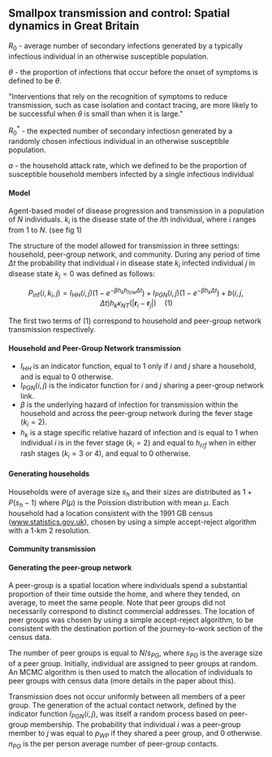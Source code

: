 ## Smallpox transmission and control: Spatial dynamics in Great Britain

$R_0$ - average number of secondary infections generated by a typically infectious individual in an otherwise susceptible population.

$\theta$ - the proportion of infections that occur before the onset of symptoms is defined to be $\theta$.

"Interventions that rely on the
recognition of symptoms to reduce transmission, such as case
isolation and contact tracing, are more likely to be successful when $\theta$ is small than when it is large."

$R_0^*$ - the expected number of secondary infectiosn generated by a randomly chosen infectious individual in an otherwise susceptible population.

$a$ -  the household attack rate, which we
defined to be the proportion of susceptible household members
infected by a single infectious individual

#### Model

Agent-based model of disease progression and transmission in a population of $N$ individuals. $k_i$ is the disease state of the $i$th individual, where $i$ ranges from 1 to $N$. (see fig 1)

The structure of the model allowed for transmission in three settings: household, peer-group network, and community. During any period of time $\Delta t$ the probability that individual $i$ in disease state $k_i$ infected individual $j$ in disease state $k_j = 0$ was defined as follows:

$$
P_\text{inf}(i,k_i,j) = I_{HH}(i,j) (1 - e^{-\beta h_k h_{h/w} \Delta t} ) + I_{PGN}(i,j) (1 - e^{-\beta h_k \Delta t}) + b(i, j, \Delta t) h_k \kappa_{NT} (| \mathbf{r}_i - \mathbf{r}_j|) \quad (1)
$$

The first two terms of (1) correspond to household and peer-group network transmission respectively. 

#### Household and Peer-Group Network transmission

- $I_{HH}$ is an indicator function, equal to 1 only if $i$ and $j$ share a household, and is equal to 0 otherwise.
- $I_{PGN}(i,j)$ is the indicator function for $i$ and $j$ sharing a peer-group network link.
- $\beta$ is the underlying hazard of infection for transmission within the household and across the peer-group network during the fever stage ($k_i=2$).
- $h_k$ is a stage specific relative hazard of infection and is equal to 1 when individual $i$ is in the fever stage ($k_i=2$) and equal to $h_{r/f}$ when in either rash stages ($k_i=3$ or 4), and equal to 0 otherwise.

#### Generating households

Households were of average size $s_h$ and their sizes are distributed as $1 + P(s_h - 1)$ where $P(\mu)$ is the Poission distribution with mean $\mu$. Each household had a location
consistent with the 1991 GB census (www.statistics.gov.uk), chosen by using a simple accept-reject algorithm with a 1-km 2 resolution.

#### Community transmission



#### Generating the peer-group network

A peer-group is a spatial location where individuals spend a substantial proportion of their time outside the home, and where they tended, on average, to meet the same people. Note that peer groups did not necessarily correspond to distinct commercial addresses. The location of peer groups was chosen by using a simple accept-reject algorithm, to be consistent with the destination portion of the journey-to-work section
of the census data.

The number of peer groups is equal to $N/ s_{PG}$, where $s_{PG}$ is the average size of a peer group. Initially, individual are assigned to peer groups at random. An MCMC algorithm is then used to match the allocation of individuals to peer groups with census data (more details in the paper about this).

Transmission does not occur uniformly between all members of a peer group. The generation of the actual contact network, defined by the indicator function $I_{PGN}(i,j)$, was itself a random process based on peer-group membership. The probability that individual $i$ was a peer-group member to $j$ was equal to $p_{WP}$ if they shared a peer group, and 0 otherwise. $n_{PG}$ is the per person average number of peer-group contacts.
<!--stackedit_data:
eyJoaXN0b3J5IjpbLTE0NTU0MjA5NjYsLTQ1ODI5MDc5NCwzNz
c2NDE0MDcsLTEzNDU1MTMyNzAsLTU0OTMzODQ5NywxNzUxMTg4
MjA3LC0xMjY1NjgxNTAyLDIwNjE5NDc3MjUsMjEyMzU3MzQ2NC
w1Mjg5OTEwMzQsNDk3NTQ0ODY3LDE3ODY3OTg3NTEsMTI5ODQ0
NTk5MV19
-->